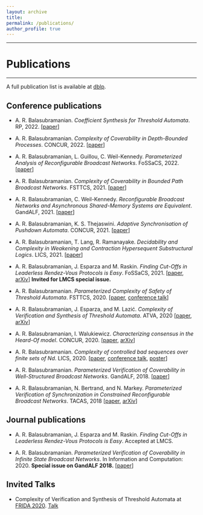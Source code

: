 ```yaml
---
layout: archive
title: 
permalink: /publications/
author_profile: true
---
```

--------------
# Publications
--------------

A full publication list is available at [dblp](https://dblp.org/pid/215/5409.html).

## Conference publications

* A. R. Balasubramanian. *Coefficient Synthesis for Threshold Automata*. RP, 2022. [[paper](https://link.springer.com/chapter/10.1007/978-3-031-19135-0_9)]

* A. R. Balasubramanian. *Complexity of Coverability in Depth-Bounded Processes*. CONCUR, 2022. [[paper](https://drops.dagstuhl.de/opus/volltexte/2022/17080/)]

* A. R. Balasubramanian, L. Guillou, C. Weil-Kennedy. *Parameterized Analysis of Reconfigurable Broadcast Networks*. FoSSaCS, 2022. [[paper](https://link.springer.com/chapter/10.1007/978-3-030-99253-8_4)]

* A. R. Balasubramanian. *Complexity of Coverability in Bounded Path Broadcast Networks*. FSTTCS, 2021. [[paper](https://drops.dagstuhl.de/opus/volltexte/2021/15546/)] 

* A. R. Balasubramanian, C. Weil-Kennedy. *Reconfigurable Broadcast Networks and Asynchronous Shared-Memory Systems are Equivalent*. GandALF, 2021. [[paper](https://arxiv.org/abs/2108.07510)]

* A. R. Balasubramanian, K. S. Thejaswini. *Adaptive Synchronisation of Pushdown Automata*. CONCUR, 2021. [[paper](https://drops.dagstuhl.de/opus/volltexte/2021/14394/)]

* A. R. Balasubramanian, T. Lang, R. Ramanayake. *Decidability and Complexity in Weakening and Contraction Hypersequent Substructural Logics*. LICS, 2021. [[paper](https://ieeexplore.ieee.org/document/9470733)]

* A. R. Balasubramanian, J. Esparza and M. Raskin. *Finding Cut-Offs in Leaderless Rendez-Vous Protocols is Easy*. FoSSaCS, 2021. [[paper](https://link.springer.com/chapter/10.1007/978-3-030-71995-1_3), [arXiv](https://arxiv.org/abs/2010.09471)] **Invited for LMCS special issue.**

* A. R. Balasubramanian. *Parameterized Complexity of Safety of Threshold Automata*. FSTTCS, 2020. [[paper](https://drops.dagstuhl.de/opus/volltexte/2020/13278/), [conference talk](https://www.youtube.com/watch?v=8bPVizOpwkE)]

* A. R. Balasubramanian, J. Esparza, and M. Lazić. *Complexity of Verification and Synthesis of Threshold Automata*. ATVA, 2020 [[paper](https://link.springer.com/chapter/10.1007%2F978-3-030-59152-6_8),
[arXiv](https://arxiv.org/abs/2007.06248)]

* A. R. Balasubramanian, I. Walukiewicz. *Characterizing consensus in the Heard-Of model*.
CONCUR, 2020. [[paper](https://drops.dagstuhl.de/opus/volltexte/2020/12821/), [arXiv](https://arxiv.org/abs/2004.09621)]

* A. R. Balasubramanian. *Complexity of controlled bad sequences over finite sets of Nd*. LICS, 2020. [[paper](https://doi.org/10.1145/3373718.3394753), [conference talk](https://www.youtube.com/watch?v=JmM8Tp5_1II), [poster](http://highlights-conference.org/2020-posters/14B/poster-14B-2.png)]

* A. R. Balasubramanian. *Parameterized Verification of Coverability in Well-Structured Broadcast Networks*. GandALF, 2018. [[paper](https://arxiv.org/abs/1809.03099v1)]

* A. R. Balasubramanian, N. Bertrand, and N. Markey. *Parameterized Verification of Synchronization in Constrained Reconfigurable Broadcast Networks*. TACAS, 2018 
[[paper](https://link.springer.com/chapter/10.1007%2F978-3-319-89963-3_3), [arXiv](https://arxiv.org/abs/1802.08469)]

## Journal publications

* A. R. Balasubramanian, J. Esparza and M. Raskin. *Finding Cut-Offs in Leaderless Rendez-Vous Protocols is Easy*. Accepted at LMCS.

* A. R. Balasubramanian. *Parameterized Verification of Coverability in Infinite State Broadcast Networks*.
In Information and Computation: 2020. **Special issue on GandALF 2018.** [[paper](https://www.sciencedirect.com/science/article/abs/pii/S0890540120300808)]

## Invited Talks

* Complexity of Verification and Synthesis of Threshold Automata at [FRIDA 2020](https://frida2020.galois.com/). [Talk](https://www.youtube.com/watch?v=WrP8G_TE7so)

